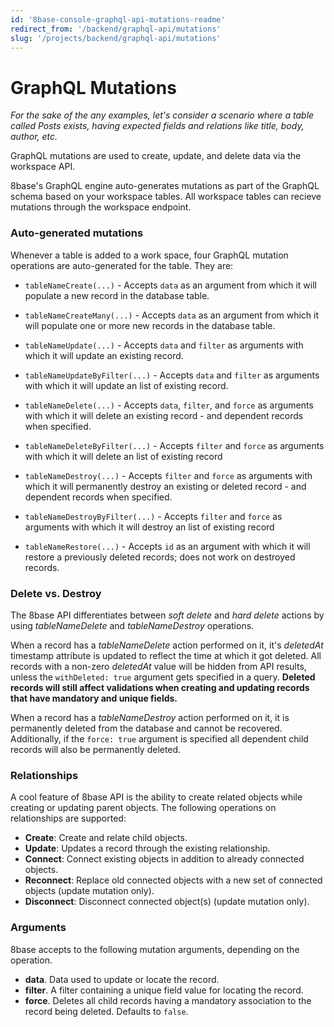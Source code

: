 ```yaml
---
id: '8base-console-graphql-api-mutations-readme'
redirect_from: '/backend/graphql-api/mutations'
slug: '/projects/backend/graphql-api/mutations'
---
```


# GraphQL Mutations

_For the sake of the any examples, let's consider a scenario where a table called Posts exists, having expected fields and relations like title, body, author, etc._

GraphQL mutations are used to create, update, and delete data via the workspace API.

8base's GraphQL engine auto-generates mutations as part of the GraphQL schema based on your workspace tables. All workspace tables can recieve mutations through the workspace endpoint.

### Auto-generated mutations

Whenever a table is added to a work space, four GraphQL mutation operations are auto-generated for the table. They are:

- `tableNameCreate(...)` - Accepts `data` as an argument from which it will populate a new record in the database table.

- `tableNameCreateMany(...)` - Accepts `data` as an argument from which it will populate one or more new records in the database table.

- `tableNameUpdate(...)` - Accepts `data` and `filter` as arguments with which it will update an existing record.

- `tableNameUpdateByFilter(...)` - Accepts `data` and `filter` as arguments with which it will update an list of existing record.

- `tableNameDelete(...)` - Accepts `data`, `filter`, and `force` as arguments with which it will delete an existing record - and dependent records when specified.

- `tableNameDeleteByFilter(...)` - Accepts `filter` and `force` as arguments with which it will delete an list of existing record

- `tableNameDestroy(...)` - Accepts `filter` and `force` as arguments with which it will permanently
  destroy an existing or deleted record - and dependent records when specified.

- `tableNameDestroyByFilter(...)` - Accepts `filter` and `force` as arguments with which it will destroy an list of existing record

- `tableNameRestore(...)` - Accepts `id` as an argument with which it will restore a previously deleted records; does not work on destroyed records.

### Delete vs. Destroy

The 8base API differentiates between _soft delete_ and _hard delete_ actions by using _tableNameDelete_ and _tableNameDestroy_ operations.

When a record has a _tableNameDelete_ action performed on it, it's _deletedAt_ timestamp attribute is updated to reflect the time at which it got deleted. All records with a non-zero _deletedAt_ value will be hidden from API results, unless the `withDeleted: true` argument gets specified in a query. **Deleted records will still affect validations when creating and updating records that have mandatory and unique fields.**

When a record has a _tableNameDestroy_ action performed on it, it is permanently deleted from the database and cannot be recovered. Additionally, if the `force: true` argument is specified all dependent child records will also be permanently deleted.

### Relationships

A cool feature of 8base API is the ability to create related objects while creating or updating parent objects. The following operations on relationships are supported:

- **Create**: Create and relate child objects.
- **Update**: Updates a record through the existing relationship.
- **Connect**: Connect existing objects in addition to already connected objects.
- **Reconnect**: Replace old connected objects with a new set of connected objects (update mutation only).
- **Disconnect**: Disconnect connected object(s) (update mutation only).

### Arguments

8base accepts to the following mutation arguments, depending on the operation.

- **data**. Data used to update or locate the record.
- **filter**. A filter containing a unique field value for locating the record.
- **force**. Deletes all child records having a mandatory association to the record being deleted. Defaults to `false`.
